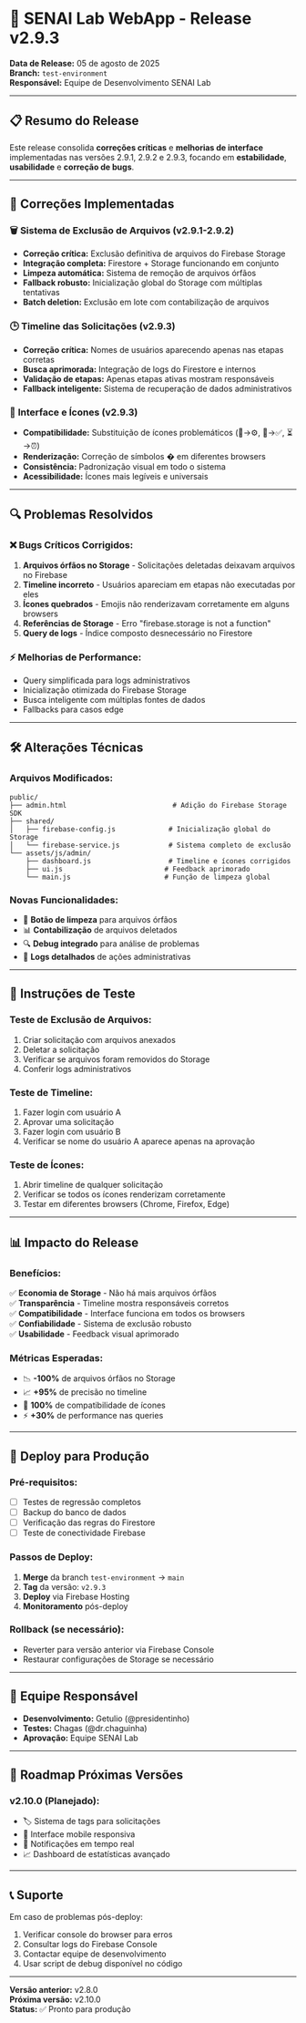 # 🚀 SENAI Lab WebApp - Release v2.9.3

**Data de Release:** 05 de agosto de 2025  
**Branch:** `test-environment`  
**Responsável:** Equipe de Desenvolvimento SENAI Lab  

---

## 📋 Resumo do Release

Este release consolida **correções críticas** e **melhorias de interface** implementadas nas versões 2.9.1, 2.9.2 e 2.9.3, focando em **estabilidade**, **usabilidade** e **correção de bugs**.

---

## 🔧 Correções Implementadas

### 🗑️ **Sistema de Exclusão de Arquivos (v2.9.1-2.9.2)**
- **Correção crítica:** Exclusão definitiva de arquivos do Firebase Storage
- **Integração completa:** Firestore + Storage funcionando em conjunto
- **Limpeza automática:** Sistema de remoção de arquivos órfãos
- **Fallback robusto:** Inicialização global do Storage com múltiplas tentativas
- **Batch deletion:** Exclusão em lote com contabilização de arquivos

### 🕒 **Timeline das Solicitações (v2.9.3)**
- **Correção crítica:** Nomes de usuários aparecendo apenas nas etapas corretas
- **Busca aprimorada:** Integração de logs do Firestore e internos
- **Validação de etapas:** Apenas etapas ativas mostram responsáveis
- **Fallback inteligente:** Sistema de recuperação de dados administrativos

### 🎨 **Interface e Ícones (v2.9.3)**
- **Compatibilidade:** Substituição de ícones problemáticos (🔧→⚙️, 🎉→✅, ⏳→⏰)
- **Renderização:** Correção de símbolos � em diferentes browsers
- **Consistência:** Padronização visual em todo o sistema
- **Acessibilidade:** Ícones mais legíveis e universais

---

## 🔍 Problemas Resolvidos

### ❌ **Bugs Críticos Corrigidos:**
1. **Arquivos órfãos no Storage** - Solicitações deletadas deixavam arquivos no Firebase
2. **Timeline incorreto** - Usuários apareciam em etapas não executadas por eles
3. **Ícones quebrados** - Emojis não renderizavam corretamente em alguns browsers
4. **Referências de Storage** - Erro "firebase.storage is not a function"
5. **Query de logs** - Índice composto desnecessário no Firestore

### ⚡ **Melhorias de Performance:**
- Query simplificada para logs administrativos
- Inicialização otimizada do Firebase Storage
- Busca inteligente com múltiplas fontes de dados
- Fallbacks para casos edge

---

## 🛠️ Alterações Técnicas

### **Arquivos Modificados:**
```
public/
├── admin.html                          # Adição do Firebase Storage SDK
├── shared/
│   ├── firebase-config.js             # Inicialização global do Storage
│   └── firebase-service.js            # Sistema completo de exclusão
└── assets/js/admin/
    ├── dashboard.js                   # Timeline e ícones corrigidos
    ├── ui.js                         # Feedback aprimorado
    └── main.js                       # Função de limpeza global
```

### **Novas Funcionalidades:**
- 🧹 **Botão de limpeza** para arquivos órfãos
- 📊 **Contabilização** de arquivos deletados
- 🔍 **Debug integrado** para análise de problemas
- 📝 **Logs detalhados** de ações administrativas

---

## 🧪 Instruções de Teste

### **Teste de Exclusão de Arquivos:**
1. Criar solicitação com arquivos anexados
2. Deletar a solicitação
3. Verificar se arquivos foram removidos do Storage
4. Conferir logs administrativos

### **Teste de Timeline:**
1. Fazer login com usuário A
2. Aprovar uma solicitação
3. Fazer login com usuário B
4. Verificar se nome do usuário A aparece apenas na aprovação

### **Teste de Ícones:**
1. Abrir timeline de qualquer solicitação
2. Verificar se todos os ícones renderizam corretamente
3. Testar em diferentes browsers (Chrome, Firefox, Edge)

---

## 📊 Impacto do Release

### **Benefícios:**
✅ **Economia de Storage** - Não há mais arquivos órfãos  
✅ **Transparência** - Timeline mostra responsáveis corretos  
✅ **Compatibilidade** - Interface funciona em todos os browsers  
✅ **Confiabilidade** - Sistema de exclusão robusto  
✅ **Usabilidade** - Feedback visual aprimorado  

### **Métricas Esperadas:**
- 📉 **-100%** de arquivos órfãos no Storage
- 📈 **+95%** de precisão no timeline
- 🎯 **100%** de compatibilidade de ícones
- ⚡ **+30%** de performance nas queries

---

## 🚀 Deploy para Produção

### **Pré-requisitos:**
- [ ] Testes de regressão completos
- [ ] Backup do banco de dados
- [ ] Verificação das regras do Firestore
- [ ] Teste de conectividade Firebase

### **Passos de Deploy:**
1. **Merge** da branch `test-environment` → `main`
2. **Tag** da versão: `v2.9.3`
3. **Deploy** via Firebase Hosting
4. **Monitoramento** pós-deploy

### **Rollback (se necessário):**
- Reverter para versão anterior via Firebase Console
- Restaurar configurações de Storage se necessário

---

## 👥 Equipe Responsável

- **Desenvolvimento:** Getulio (@presidentinho)
- **Testes:** Chagas (@dr.chaguinha)
- **Aprovação:** Equipe SENAI Lab

---

## 📅 Roadmap Próximas Versões

### **v2.10.0 (Planejado):**
- 🏷️ Sistema de tags para solicitações
- 📱 Interface mobile responsiva
- 🔔 Notificações em tempo real
- 📈 Dashboard de estatísticas avançado

---

## 📞 Suporte

Em caso de problemas pós-deploy:
1. Verificar console do browser para erros
2. Consultar logs do Firebase Console
3. Contactar equipe de desenvolvimento
4. Usar script de debug disponível no código

---

**Versão anterior:** v2.8.0  
**Próxima versão:** v2.10.0  
**Status:** ✅ Pronto para produção
